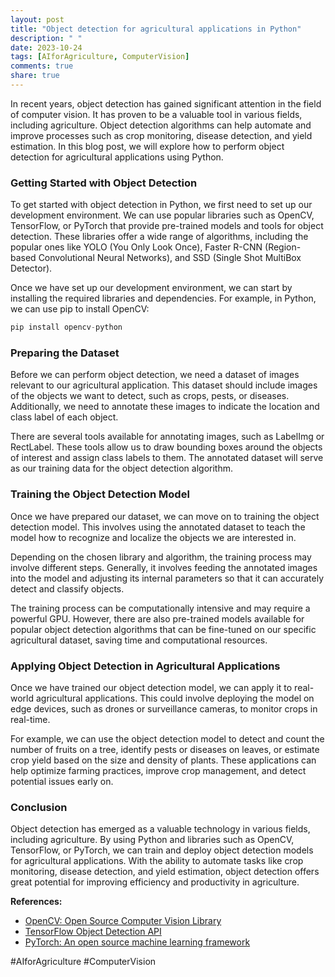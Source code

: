 ```yaml
---
layout: post
title: "Object detection for agricultural applications in Python"
description: " "
date: 2023-10-24
tags: [AIforAgriculture, ComputerVision]
comments: true
share: true
---
```


In recent years, object detection has gained significant attention in the field of computer vision. It has proven to be a valuable tool in various fields, including agriculture. Object detection algorithms can help automate and improve processes such as crop monitoring, disease detection, and yield estimation. In this blog post, we will explore how to perform object detection for agricultural applications using Python.

### Getting Started with Object Detection

To get started with object detection in Python, we first need to set up our development environment. We can use popular libraries such as OpenCV, TensorFlow, or PyTorch that provide pre-trained models and tools for object detection. These libraries offer a wide range of algorithms, including the popular ones like YOLO (You Only Look Once), Faster R-CNN (Region-based Convolutional Neural Networks), and SSD (Single Shot MultiBox Detector). 

Once we have set up our development environment, we can start by installing the required libraries and dependencies. For example, in Python, we can use pip to install OpenCV:

```python
pip install opencv-python
```

### Preparing the Dataset

Before we can perform object detection, we need a dataset of images relevant to our agricultural application. This dataset should include images of the objects we want to detect, such as crops, pests, or diseases. Additionally, we need to annotate these images to indicate the location and class label of each object.

There are several tools available for annotating images, such as LabelImg or RectLabel. These tools allow us to draw bounding boxes around the objects of interest and assign class labels to them. The annotated dataset will serve as our training data for the object detection algorithm.

### Training the Object Detection Model

Once we have prepared our dataset, we can move on to training the object detection model. This involves using the annotated dataset to teach the model how to recognize and localize the objects we are interested in.

Depending on the chosen library and algorithm, the training process may involve different steps. Generally, it involves feeding the annotated images into the model and adjusting its internal parameters so that it can accurately detect and classify objects.

The training process can be computationally intensive and may require a powerful GPU. However, there are also pre-trained models available for popular object detection algorithms that can be fine-tuned on our specific agricultural dataset, saving time and computational resources.

### Applying Object Detection in Agricultural Applications

Once we have trained our object detection model, we can apply it to real-world agricultural applications. This could involve deploying the model on edge devices, such as drones or surveillance cameras, to monitor crops in real-time.

For example, we can use the object detection model to detect and count the number of fruits on a tree, identify pests or diseases on leaves, or estimate crop yield based on the size and density of plants. These applications can help optimize farming practices, improve crop management, and detect potential issues early on.

### Conclusion

Object detection has emerged as a valuable technology in various fields, including agriculture. By using Python and libraries such as OpenCV, TensorFlow, or PyTorch, we can train and deploy object detection models for agricultural applications. With the ability to automate tasks like crop monitoring, disease detection, and yield estimation, object detection offers great potential for improving efficiency and productivity in agriculture.

**References:**
- [OpenCV: Open Source Computer Vision Library](https://opencv.org/)
- [TensorFlow Object Detection API](https://github.com/tensorflow/models/blob/master/research/object_detection/g3doc/tf2_detection_zoo.md)
- [PyTorch: An open source machine learning framework](https://pytorch.org/)

#AIforAgriculture #ComputerVision
